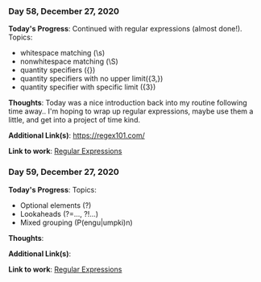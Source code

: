 ### Day 58, December 27, 2020

**Today's Progress**: Continued with regular expressions (almost done!).
Topics: 
- whitespace matching (\s)
- nonwhitespace matching (\S)
- quantity specifiers ({})
- quantity specifiers with no upper limit({3,})
- quantity specifier with specific limit ({3})

**Thoughts**: Today was a nice introduction back into my routine following time away.. I'm hoping to wrap up regular expressions, maybe use them a little, and get into a project of time kind.

**Additional Link(s)**: https://regex101.com/

**Link to work**: [Regular Expressions](https://github.com/jdemarc/100-days-of-code/tree/main/fcc-js-algorithms-dstructures/regular-expressions)

### Day 59, December 27, 2020

**Today's Progress**:
Topics: 
- Optional elements (?)
- Lookaheads (?=..., ?!...)
- Mixed grouping (P(engu|umpki)n)


**Thoughts**: 

**Additional Link(s)**:

**Link to work**: [Regular Expressions](https://github.com/jdemarc/100-days-of-code/tree/main/fcc-js-algorithms-dstructures/regular-expressions)